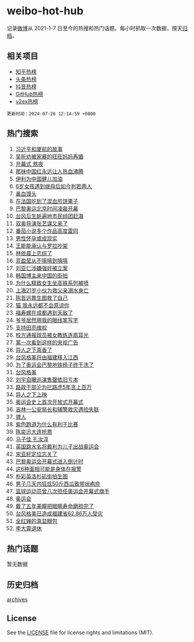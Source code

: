# weibo-hot-hub

记录[微博](https://www.weibo.com)从 2021-1-7 日至今的热搜和热门话题。每小时抓取一次数据，按天[归档](archives)。

## 相关项目

- [知乎热榜](https://github.com/lonnyzhang423/zhihu-hot-hub)
- [头条热榜](https://github.com/lonnyzhang423/toutiao-hot-hub)
- [抖音热榜](https://github.com/lonnyzhang423/douyin-hot-hub)
- [GitHub热榜](https://github.com/lonnyzhang423/github-hot-hub)
- [v2ex热榜](https://github.com/lonnyzhang423/v2ex-hot-hub)


`更新时间：2024-07-26 12:14:59 +0800`

## 热门搜索

1. [习近平和厦航的故事](https://m.weibo.cn/search?containerid=100103type%3D1%26t%3D10%26q%3D%23%E4%B9%A0%E8%BF%91%E5%B9%B3%E5%92%8C%E5%8E%A6%E8%88%AA%E7%9A%84%E6%95%85%E4%BA%8B%23&stream_entry_id=51&isnewpage=1&extparam=seat%3D1%26stream_entry_id%3D51%26c_type%3D51%26q%3D%2523%25E4%25B9%25A0%25E8%25BF%2591%25E5%25B9%25B3%25E5%2592%258C%25E5%258E%25A6%25E8%2588%25AA%25E7%259A%2584%25E6%2595%2585%25E4%25BA%258B%2523%26cate%3D10103%26dgr%3D0%26pos%3D0%26filter_type%3Drealtimehot%26display_time%3D1721967298%26pre_seqid%3D172196729843701449154)
1. [吴昕劝被家暴的旺旺妈妈再婚](https://m.weibo.cn/search?containerid=100103type%3D1%26t%3D10%26q%3D%23%E5%90%B4%E6%98%95%E5%8A%9D%E8%A2%AB%E5%AE%B6%E6%9A%B4%E7%9A%84%E6%97%BA%E6%97%BA%E5%A6%88%E5%A6%88%E5%86%8D%E5%A9%9A%23&stream_entry_id=31&isnewpage=1&extparam=seat%3D1%26stream_entry_id%3D31%26flag%3D1%26realpos%3D1%26pos%3D0%26lcate%3D5001%26c_type%3D31%26filter_type%3Drealtimehot%26cate%3D5001%26dgr%3D0%26q%3D%2523%25E5%2590%25B4%25E6%2598%2595%25E5%258A%259D%25E8%25A2%25AB%25E5%25AE%25B6%25E6%259A%25B4%25E7%259A%2584%25E6%2597%25BA%25E6%2597%25BA%25E5%25A6%2588%25E5%25A6%2588%25E5%2586%258D%25E5%25A9%259A%2523%26band_rank%3D1%26display_time%3D1721967298%26pre_seqid%3D172196729843701449154)
1. [开幕式 熬夜](https://m.weibo.cn/search?containerid=100103type%3D1%26t%3D10%26q%3D%E5%BC%80%E5%B9%95%E5%BC%8F+%E7%86%AC%E5%A4%9C&stream_entry_id=31&isnewpage=1&extparam=seat%3D1%26stream_entry_id%3D31%26flag%3D1%26realpos%3D2%26pos%3D1%26lcate%3D5001%26c_type%3D31%26filter_type%3Drealtimehot%26cate%3D5001%26dgr%3D0%26q%3D%25E5%25BC%2580%25E5%25B9%2595%25E5%25BC%258F%2520%25E7%2586%25AC%25E5%25A4%259C%26band_rank%3D2%26display_time%3D1721967298%26pre_seqid%3D172196729843701449154)
1. [那抹中国红永远让人热血沸腾](https://m.weibo.cn/search?containerid=100103type%3D1%26t%3D10%26q%3D%23%E9%82%A3%E6%8A%B9%E4%B8%AD%E5%9B%BD%E7%BA%A2%E6%B0%B8%E8%BF%9C%E8%AE%A9%E4%BA%BA%E7%83%AD%E8%A1%80%E6%B2%B8%E8%85%BE%23&stream_entry_id=31&isnewpage=1&extparam=seat%3D1%26stream_entry_id%3D31%26flag%3D0%26realpos%3D3%26pos%3D2%26lcate%3D5001%26c_type%3D31%26filter_type%3Drealtimehot%26cate%3D5001%26dgr%3D0%26q%3D%2523%25E9%2582%25A3%25E6%258A%25B9%25E4%25B8%25AD%25E5%259B%25BD%25E7%25BA%25A2%25E6%25B0%25B8%25E8%25BF%259C%25E8%25AE%25A9%25E4%25BA%25BA%25E7%2583%25AD%25E8%25A1%2580%25E6%25B2%25B8%25E8%2585%25BE%2523%26band_rank%3D3%26display_time%3D1721967298%26pre_seqid%3D172196729843701449154)
1. [伊利为中国健儿加油](https://m.weibo.cn/search?containerid=100103type%3D1%26t%3D10%26q%3D%23%E4%BC%8A%E5%88%A9%E4%B8%BA%E4%B8%AD%E5%9B%BD%E5%81%A5%E5%84%BF%E5%8A%A0%E6%B2%B9%23&stream_entry_id=31&isnewpage=1&extparam=seat%3D1%26adid%3D247980%26is_ad_pos%3D1%26pos%3D3%26lcate%3D5001%26stream_entry_id%3D31%26c_type%3D31%26q%3D%2523%25E4%25BC%258A%25E5%2588%25A9%25E4%25B8%25BA%25E4%25B8%25AD%25E5%259B%25BD%25E5%2581%25A5%25E5%2584%25BF%25E5%258A%25A0%25E6%25B2%25B9%2523%26topic_ad%3D1%26cate%3D5001%26dgr%3D0%26filter_type%3Drealtimehot%26band_rank%3D4%26display_time%3D1721967298%26pre_seqid%3D172196729843701449154)
1. [6岁女孩遇到继母后如今判若两人](https://m.weibo.cn/search?containerid=100103type%3D1%26t%3D10%26q%3D%236%E5%B2%81%E5%A5%B3%E5%AD%A9%E9%81%87%E5%88%B0%E7%BB%A7%E6%AF%8D%E5%90%8E%E5%A6%82%E4%BB%8A%E5%88%A4%E8%8B%A5%E4%B8%A4%E4%BA%BA%23&stream_entry_id=31&isnewpage=1&extparam=seat%3D1%26stream_entry_id%3D31%26flag%3D32768%26realpos%3D4%26pos%3D4%26lcate%3D5001%26c_type%3D31%26filter_type%3Drealtimehot%26cate%3D5001%26dgr%3D0%26q%3D%25236%25E5%25B2%2581%25E5%25A5%25B3%25E5%25AD%25A9%25E9%2581%2587%25E5%2588%25B0%25E7%25BB%25A7%25E6%25AF%258D%25E5%2590%258E%25E5%25A6%2582%25E4%25BB%258A%25E5%2588%25A4%25E8%258B%25A5%25E4%25B8%25A4%25E4%25BA%25BA%2523%26band_rank%3D4%26display_time%3D1721967298%26pre_seqid%3D172196729843701449154)
1. [鼻血馒头](https://m.weibo.cn/search?containerid=100103type%3D1%26t%3D10%26q%3D%E9%BC%BB%E8%A1%80%E9%A6%92%E5%A4%B4&stream_entry_id=31&isnewpage=1&extparam=seat%3D1%26stream_entry_id%3D31%26flag%3D2%26realpos%3D5%26pos%3D5%26lcate%3D5001%26c_type%3D31%26filter_type%3Drealtimehot%26cate%3D5001%26dgr%3D0%26q%3D%25E9%25BC%25BB%25E8%25A1%2580%25E9%25A6%2592%25E5%25A4%25B4%26band_rank%3D5%26display_time%3D1721967298%26pre_seqid%3D172196729843701449154)
1. [在法国吃到了混血煎饼果子](https://m.weibo.cn/search?containerid=100103type%3D1%26t%3D10%26q%3D%23%E5%9C%A8%E6%B3%95%E5%9B%BD%E5%90%83%E5%88%B0%E4%BA%86%E6%B7%B7%E8%A1%80%E7%85%8E%E9%A5%BC%E6%9E%9C%E5%AD%90%23&stream_entry_id=31&isnewpage=1&extparam=seat%3D1%26stream_entry_id%3D31%26flag%3D0%26realpos%3D6%26pos%3D6%26lcate%3D5001%26c_type%3D31%26filter_type%3Drealtimehot%26cate%3D5001%26dgr%3D0%26q%3D%2523%25E5%259C%25A8%25E6%25B3%2595%25E5%259B%25BD%25E5%2590%2583%25E5%2588%25B0%25E4%25BA%2586%25E6%25B7%25B7%25E8%25A1%2580%25E7%2585%258E%25E9%25A5%25BC%25E6%259E%259C%25E5%25AD%2590%2523%26band_rank%3D6%26display_time%3D1721967298%26pre_seqid%3D172196729843701449154)
1. [巴黎奥运北京时间凌晨开幕](https://m.weibo.cn/search?containerid=100103type%3D1%26t%3D10%26q%3D%23%E5%B7%B4%E9%BB%8E%E5%A5%A5%E8%BF%90%E5%8C%97%E4%BA%AC%E6%97%B6%E9%97%B4%E5%87%8C%E6%99%A8%E5%BC%80%E5%B9%95%23&stream_entry_id=31&isnewpage=1&extparam=seat%3D1%26stream_entry_id%3D31%26flag%3D0%26realpos%3D7%26pos%3D7%26lcate%3D5001%26c_type%3D31%26filter_type%3Drealtimehot%26cate%3D5001%26dgr%3D0%26q%3D%2523%25E5%25B7%25B4%25E9%25BB%258E%25E5%25A5%25A5%25E8%25BF%2590%25E5%258C%2597%25E4%25BA%25AC%25E6%2597%25B6%25E9%2597%25B4%25E5%2587%258C%25E6%2599%25A8%25E5%25BC%2580%25E5%25B9%2595%2523%26band_rank%3D7%26display_time%3D1721967298%26pre_seqid%3D172196729843701449154)
1. [台风后生蚝遍地市民组团赶海](https://m.weibo.cn/search?containerid=100103type%3D1%26t%3D10%26q%3D%23%E5%8F%B0%E9%A3%8E%E5%90%8E%E7%94%9F%E8%9A%9D%E9%81%8D%E5%9C%B0%E5%B8%82%E6%B0%91%E7%BB%84%E5%9B%A2%E8%B5%B6%E6%B5%B7%23&stream_entry_id=31&isnewpage=1&extparam=seat%3D1%26stream_entry_id%3D31%26flag%3D0%26realpos%3D8%26pos%3D8%26lcate%3D5001%26c_type%3D31%26filter_type%3Drealtimehot%26cate%3D5001%26dgr%3D0%26q%3D%2523%25E5%258F%25B0%25E9%25A3%258E%25E5%2590%258E%25E7%2594%259F%25E8%259A%259D%25E9%2581%258D%25E5%259C%25B0%25E5%25B8%2582%25E6%25B0%2591%25E7%25BB%2584%25E5%259B%25A2%25E8%25B5%25B6%25E6%25B5%25B7%2523%26band_rank%3D8%26display_time%3D1721967298%26pre_seqid%3D172196729843701449154)
1. [双奥导演张艺谋又来了](https://m.weibo.cn/search?containerid=100103type%3D1%26t%3D10%26q%3D%23%E5%8F%8C%E5%A5%A5%E5%AF%BC%E6%BC%94%E5%BC%A0%E8%89%BA%E8%B0%8B%E5%8F%88%E6%9D%A5%E4%BA%86%23&stream_entry_id=31&isnewpage=1&extparam=seat%3D1%26adid%3D247041%26flag%3D0%26realpos%3D9%26pos%3D9%26filter_type%3Drealtimehot%26c_type%3D31%26stream_entry_id%3D31%26lcate%3D5001%26cate%3D5001%26dgr%3D0%26q%3D%2523%25E5%258F%258C%25E5%25A5%25A5%25E5%25AF%25BC%25E6%25BC%2594%25E5%25BC%25A0%25E8%2589%25BA%25E8%25B0%258B%25E5%258F%2588%25E6%259D%25A5%25E4%25BA%2586%2523%26band_rank%3D9%26display_time%3D1721967298%26pre_seqid%3D172196729843701449154)
1. [番茄小说多个作品高度雷同](https://m.weibo.cn/search?containerid=100103type%3D1%26t%3D10%26q%3D%23%E7%95%AA%E8%8C%84%E5%B0%8F%E8%AF%B4%E5%A4%9A%E4%B8%AA%E4%BD%9C%E5%93%81%E9%AB%98%E5%BA%A6%E9%9B%B7%E5%90%8C%23&stream_entry_id=31&isnewpage=1&extparam=seat%3D1%26stream_entry_id%3D31%26flag%3D1%26realpos%3D10%26pos%3D10%26lcate%3D5001%26c_type%3D31%26filter_type%3Drealtimehot%26cate%3D5001%26dgr%3D0%26q%3D%2523%25E7%2595%25AA%25E8%258C%2584%25E5%25B0%258F%25E8%25AF%25B4%25E5%25A4%259A%25E4%25B8%25AA%25E4%25BD%259C%25E5%2593%2581%25E9%25AB%2598%25E5%25BA%25A6%25E9%259B%25B7%25E5%2590%258C%2523%26band_rank%3D10%26display_time%3D1721967298%26pre_seqid%3D172196729843701449154)
1. [男性怀孕或成现实](https://m.weibo.cn/search?containerid=100103type%3D1%26t%3D10%26q%3D%23%E7%94%B7%E6%80%A7%E6%80%80%E5%AD%95%E6%88%96%E6%88%90%E7%8E%B0%E5%AE%9E%23&stream_entry_id=31&isnewpage=1&extparam=seat%3D1%26stream_entry_id%3D31%26flag%3D1%26realpos%3D11%26pos%3D11%26lcate%3D5001%26c_type%3D31%26filter_type%3Drealtimehot%26cate%3D5001%26dgr%3D0%26q%3D%2523%25E7%2594%25B7%25E6%2580%25A7%25E6%2580%2580%25E5%25AD%2595%25E6%2588%2596%25E6%2588%2590%25E7%258E%25B0%25E5%25AE%259E%2523%26band_rank%3D11%26display_time%3D1721967298%26pre_seqid%3D172196729843701449154)
1. [王能能承认与罗拉吵架](https://m.weibo.cn/search?containerid=100103type%3D1%26t%3D10%26q%3D%23%E7%8E%8B%E8%83%BD%E8%83%BD%E6%89%BF%E8%AE%A4%E4%B8%8E%E7%BD%97%E6%8B%89%E5%90%B5%E6%9E%B6%23&stream_entry_id=31&isnewpage=1&extparam=seat%3D1%26stream_entry_id%3D31%26flag%3D2%26realpos%3D12%26pos%3D12%26lcate%3D5001%26c_type%3D31%26filter_type%3Drealtimehot%26cate%3D5001%26dgr%3D0%26q%3D%2523%25E7%258E%258B%25E8%2583%25BD%25E8%2583%25BD%25E6%2589%25BF%25E8%25AE%25A4%25E4%25B8%258E%25E7%25BD%2597%25E6%258B%2589%25E5%2590%25B5%25E6%259E%25B6%2523%26band_rank%3D12%26display_time%3D1721967298%26pre_seqid%3D172196729843701449154)
1. [林依晨上恋综了](https://m.weibo.cn/search?containerid=100103type%3D1%26t%3D10%26q%3D%23%E6%9E%97%E4%BE%9D%E6%99%A8%E4%B8%8A%E6%81%8B%E7%BB%BC%E4%BA%86%23&stream_entry_id=31&isnewpage=1&extparam=seat%3D1%26stream_entry_id%3D31%26flag%3D1%26realpos%3D13%26pos%3D13%26lcate%3D5001%26c_type%3D31%26filter_type%3Drealtimehot%26cate%3D5001%26dgr%3D0%26q%3D%2523%25E6%259E%2597%25E4%25BE%259D%25E6%2599%25A8%25E4%25B8%258A%25E6%2581%258B%25E7%25BB%25BC%25E4%25BA%2586%2523%26band_rank%3D13%26display_time%3D1721967298%26pre_seqid%3D172196729843701449154)
1. [蓝盈莹从不嘻嘻到嘻嘻](https://m.weibo.cn/search?containerid=100103type%3D1%26t%3D10%26q%3D%23%E8%93%9D%E7%9B%88%E8%8E%B9%E4%BB%8E%E4%B8%8D%E5%98%BB%E5%98%BB%E5%88%B0%E5%98%BB%E5%98%BB%23&stream_entry_id=31&isnewpage=1&extparam=seat%3D1%26stream_entry_id%3D31%26flag%3D1%26realpos%3D14%26pos%3D14%26lcate%3D5001%26c_type%3D31%26filter_type%3Drealtimehot%26cate%3D5001%26dgr%3D0%26q%3D%2523%25E8%2593%259D%25E7%259B%2588%25E8%258E%25B9%25E4%25BB%258E%25E4%25B8%258D%25E5%2598%25BB%25E5%2598%25BB%25E5%2588%25B0%25E5%2598%25BB%25E5%2598%25BB%2523%26band_rank%3D14%26display_time%3D1721967298%26pre_seqid%3D172196729843701449154)
1. [刘亚仁涉嫌强奸被立案](https://m.weibo.cn/search?containerid=100103type%3D1%26t%3D10%26q%3D%23%E5%88%98%E4%BA%9A%E4%BB%81%E6%B6%89%E5%AB%8C%E5%BC%BA%E5%A5%B8%E8%A2%AB%E7%AB%8B%E6%A1%88%23&stream_entry_id=31&isnewpage=1&extparam=seat%3D1%26stream_entry_id%3D31%26flag%3D2%26realpos%3D15%26pos%3D15%26lcate%3D5001%26c_type%3D31%26filter_type%3Drealtimehot%26cate%3D5001%26dgr%3D0%26q%3D%2523%25E5%2588%2598%25E4%25BA%259A%25E4%25BB%2581%25E6%25B6%2589%25E5%25AB%258C%25E5%25BC%25BA%25E5%25A5%25B8%25E8%25A2%25AB%25E7%25AB%258B%25E6%25A1%2588%2523%26band_rank%3D15%26display_time%3D1721967298%26pre_seqid%3D172196729843701449154)
1. [韩国博主来中国的街拍](https://m.weibo.cn/search?containerid=100103type%3D1%26t%3D10%26q%3D%E9%9F%A9%E5%9B%BD%E5%8D%9A%E4%B8%BB%E6%9D%A5%E4%B8%AD%E5%9B%BD%E7%9A%84%E8%A1%97%E6%8B%8D&stream_entry_id=31&isnewpage=1&extparam=seat%3D1%26stream_entry_id%3D31%26flag%3D1%26realpos%3D16%26pos%3D16%26lcate%3D5001%26c_type%3D31%26filter_type%3Drealtimehot%26cate%3D5001%26dgr%3D0%26q%3D%25E9%259F%25A9%25E5%259B%25BD%25E5%258D%259A%25E4%25B8%25BB%25E6%259D%25A5%25E4%25B8%25AD%25E5%259B%25BD%25E7%259A%2584%25E8%25A1%2597%25E6%258B%258D%26band_rank%3D16%26display_time%3D1721967298%26pre_seqid%3D172196729843701449154)
1. [为什么精致女生坐高铁系列被喷](https://m.weibo.cn/search?containerid=100103type%3D1%26t%3D10%26q%3D%23%E4%B8%BA%E4%BB%80%E4%B9%88%E7%B2%BE%E8%87%B4%E5%A5%B3%E7%94%9F%E5%9D%90%E9%AB%98%E9%93%81%E7%B3%BB%E5%88%97%E8%A2%AB%E5%96%B7%23&stream_entry_id=31&isnewpage=1&extparam=seat%3D1%26stream_entry_id%3D31%26flag%3D2%26realpos%3D17%26pos%3D17%26lcate%3D5001%26c_type%3D31%26filter_type%3Drealtimehot%26cate%3D5001%26dgr%3D0%26q%3D%2523%25E4%25B8%25BA%25E4%25BB%2580%25E4%25B9%2588%25E7%25B2%25BE%25E8%2587%25B4%25E5%25A5%25B3%25E7%2594%259F%25E5%259D%2590%25E9%25AB%2598%25E9%2593%2581%25E7%25B3%25BB%25E5%2588%2597%25E8%25A2%25AB%25E5%2596%25B7%2523%26band_rank%3D17%26display_time%3D1721967298%26pre_seqid%3D172196729843701449154)
1. [上海21岁小伙为救父亲溺水身亡](https://m.weibo.cn/search?containerid=100103type%3D1%26t%3D10%26q%3D%23%E4%B8%8A%E6%B5%B721%E5%B2%81%E5%B0%8F%E4%BC%99%E4%B8%BA%E6%95%91%E7%88%B6%E4%BA%B2%E6%BA%BA%E6%B0%B4%E8%BA%AB%E4%BA%A1%23&stream_entry_id=31&isnewpage=1&extparam=seat%3D1%26stream_entry_id%3D31%26flag%3D0%26realpos%3D18%26pos%3D18%26lcate%3D5001%26c_type%3D31%26filter_type%3Drealtimehot%26cate%3D5001%26dgr%3D0%26q%3D%2523%25E4%25B8%258A%25E6%25B5%25B721%25E5%25B2%2581%25E5%25B0%258F%25E4%25BC%2599%25E4%25B8%25BA%25E6%2595%2591%25E7%2588%25B6%25E4%25BA%25B2%25E6%25BA%25BA%25E6%25B0%25B4%25E8%25BA%25AB%25E4%25BA%25A1%2523%26band_rank%3D18%26display_time%3D1721967298%26pre_seqid%3D172196729843701449154)
1. [陈哲远靠生图救了自己](https://m.weibo.cn/search?containerid=100103type%3D1%26t%3D10%26q%3D%23%E9%99%88%E5%93%B2%E8%BF%9C%E9%9D%A0%E7%94%9F%E5%9B%BE%E6%95%91%E4%BA%86%E8%87%AA%E5%B7%B1%23&stream_entry_id=31&isnewpage=1&extparam=seat%3D1%26stream_entry_id%3D31%26flag%3D1%26realpos%3D19%26pos%3D19%26lcate%3D5001%26c_type%3D31%26filter_type%3Drealtimehot%26cate%3D5001%26dgr%3D0%26q%3D%2523%25E9%2599%2588%25E5%2593%25B2%25E8%25BF%259C%25E9%259D%25A0%25E7%2594%259F%25E5%259B%25BE%25E6%2595%2591%25E4%25BA%2586%25E8%2587%25AA%25E5%25B7%25B1%2523%26band_rank%3D19%26display_time%3D1721967298%26pre_seqid%3D172196729843701449154)
1. [猫 我永远都不会原谅你](https://m.weibo.cn/search?containerid=100103type%3D1%26t%3D10%26q%3D%E7%8C%AB+%E6%88%91%E6%B0%B8%E8%BF%9C%E9%83%BD%E4%B8%8D%E4%BC%9A%E5%8E%9F%E8%B0%85%E4%BD%A0&stream_entry_id=31&isnewpage=1&extparam=seat%3D1%26stream_entry_id%3D31%26flag%3D0%26realpos%3D20%26pos%3D20%26lcate%3D5001%26c_type%3D31%26filter_type%3Drealtimehot%26cate%3D5001%26dgr%3D0%26q%3D%25E7%258C%25AB%2520%25E6%2588%2591%25E6%25B0%25B8%25E8%25BF%259C%25E9%2583%25BD%25E4%25B8%258D%25E4%25BC%259A%25E5%258E%259F%25E8%25B0%2585%25E4%25BD%25A0%26band_rank%3D20%26display_time%3D1721967298%26pre_seqid%3D172196729843701449154)
1. [福寿螺在成都遇到天敌了](https://m.weibo.cn/search?containerid=100103type%3D1%26t%3D10%26q%3D%23%E7%A6%8F%E5%AF%BF%E8%9E%BA%E5%9C%A8%E6%88%90%E9%83%BD%E9%81%87%E5%88%B0%E5%A4%A9%E6%95%8C%E4%BA%86%23&stream_entry_id=31&isnewpage=1&extparam=seat%3D1%26stream_entry_id%3D31%26flag%3D0%26realpos%3D21%26pos%3D21%26lcate%3D5001%26c_type%3D31%26filter_type%3Drealtimehot%26cate%3D5001%26dgr%3D0%26q%3D%2523%25E7%25A6%258F%25E5%25AF%25BF%25E8%259E%25BA%25E5%259C%25A8%25E6%2588%2590%25E9%2583%25BD%25E9%2581%2587%25E5%2588%25B0%25E5%25A4%25A9%25E6%2595%258C%25E4%25BA%2586%2523%26band_rank%3D21%26display_time%3D1721967298%26pre_seqid%3D172196729843701449154)
1. [爷爷居然用我的眼线笔写字](https://m.weibo.cn/search?containerid=100103type%3D1%26t%3D10%26q%3D%23%E7%88%B7%E7%88%B7%E5%B1%85%E7%84%B6%E7%94%A8%E6%88%91%E7%9A%84%E7%9C%BC%E7%BA%BF%E7%AC%94%E5%86%99%E5%AD%97%23&stream_entry_id=31&isnewpage=1&extparam=seat%3D1%26stream_entry_id%3D31%26flag%3D0%26realpos%3D22%26pos%3D22%26lcate%3D5001%26c_type%3D31%26filter_type%3Drealtimehot%26cate%3D5001%26dgr%3D0%26q%3D%2523%25E7%2588%25B7%25E7%2588%25B7%25E5%25B1%2585%25E7%2584%25B6%25E7%2594%25A8%25E6%2588%2591%25E7%259A%2584%25E7%259C%25BC%25E7%25BA%25BF%25E7%25AC%2594%25E5%2586%2599%25E5%25AD%2597%2523%26band_rank%3D22%26display_time%3D1721967298%26pre_seqid%3D172196729843701449154)
1. [支持田亮维权](https://m.weibo.cn/search?containerid=100103type%3D1%26t%3D10%26q%3D%23%E6%94%AF%E6%8C%81%E7%94%B0%E4%BA%AE%E7%BB%B4%E6%9D%83%23&stream_entry_id=31&isnewpage=1&extparam=seat%3D1%26stream_entry_id%3D31%26flag%3D0%26realpos%3D23%26pos%3D23%26lcate%3D5001%26c_type%3D31%26filter_type%3Drealtimehot%26cate%3D5001%26dgr%3D0%26q%3D%2523%25E6%2594%25AF%25E6%258C%2581%25E7%2594%25B0%25E4%25BA%25AE%25E7%25BB%25B4%25E6%259D%2583%2523%26band_rank%3D23%26display_time%3D1721967298%26pre_seqid%3D172196729843701449154)
1. [校方通报球员被女教练连扇耳光](https://m.weibo.cn/search?containerid=100103type%3D1%26t%3D10%26q%3D%23%E6%A0%A1%E6%96%B9%E9%80%9A%E6%8A%A5%E7%90%83%E5%91%98%E8%A2%AB%E5%A5%B3%E6%95%99%E7%BB%83%E8%BF%9E%E6%89%87%E8%80%B3%E5%85%89%23&stream_entry_id=31&isnewpage=1&extparam=seat%3D1%26stream_entry_id%3D31%26flag%3D1%26realpos%3D24%26pos%3D24%26lcate%3D5001%26c_type%3D31%26filter_type%3Drealtimehot%26cate%3D5001%26dgr%3D0%26q%3D%2523%25E6%25A0%25A1%25E6%2596%25B9%25E9%2580%259A%25E6%258A%25A5%25E7%2590%2583%25E5%2591%2598%25E8%25A2%25AB%25E5%25A5%25B3%25E6%2595%2599%25E7%25BB%2583%25E8%25BF%259E%25E6%2589%2587%25E8%2580%25B3%25E5%2585%2589%2523%26band_rank%3D24%26display_time%3D1721967298%26pre_seqid%3D172196729843701449154)
1. [第一次看到这样的央视广告](https://m.weibo.cn/search?containerid=100103type%3D1%26t%3D10%26q%3D%23%E7%AC%AC%E4%B8%80%E6%AC%A1%E7%9C%8B%E5%88%B0%E8%BF%99%E6%A0%B7%E7%9A%84%E5%A4%AE%E8%A7%86%E5%B9%BF%E5%91%8A%23&stream_entry_id=31&isnewpage=1&extparam=seat%3D1%26adid%3D247988%26flag%3D0%26realpos%3D25%26pos%3D25%26filter_type%3Drealtimehot%26c_type%3D31%26stream_entry_id%3D31%26lcate%3D5001%26cate%3D5001%26dgr%3D0%26q%3D%2523%25E7%25AC%25AC%25E4%25B8%2580%25E6%25AC%25A1%25E7%259C%258B%25E5%2588%25B0%25E8%25BF%2599%25E6%25A0%25B7%25E7%259A%2584%25E5%25A4%25AE%25E8%25A7%2586%25E5%25B9%25BF%25E5%2591%258A%2523%26band_rank%3D25%26display_time%3D1721967298%26pre_seqid%3D172196729843701449154)
1. [异人之下真香了](https://m.weibo.cn/search?containerid=100103type%3D1%26t%3D10%26q%3D%23%E5%BC%82%E4%BA%BA%E4%B9%8B%E4%B8%8B%E7%9C%9F%E9%A6%99%E4%BA%86%23&stream_entry_id=31&isnewpage=1&extparam=seat%3D1%26stream_entry_id%3D31%26flag%3D1%26realpos%3D26%26pos%3D26%26lcate%3D5001%26c_type%3D31%26filter_type%3Drealtimehot%26cate%3D5001%26dgr%3D0%26q%3D%2523%25E5%25BC%2582%25E4%25BA%25BA%25E4%25B9%258B%25E4%25B8%258B%25E7%259C%259F%25E9%25A6%2599%25E4%25BA%2586%2523%26band_rank%3D26%26display_time%3D1721967298%26pre_seqid%3D172196729843701449154)
1. [台风格美将由福建移入江西](https://m.weibo.cn/search?containerid=100103type%3D1%26t%3D10%26q%3D%23%E5%8F%B0%E9%A3%8E%E6%A0%BC%E7%BE%8E%E5%B0%86%E7%94%B1%E7%A6%8F%E5%BB%BA%E7%A7%BB%E5%85%A5%E6%B1%9F%E8%A5%BF%23&stream_entry_id=31&isnewpage=1&extparam=seat%3D1%26stream_entry_id%3D31%26flag%3D0%26realpos%3D27%26pos%3D27%26lcate%3D5001%26c_type%3D31%26filter_type%3Drealtimehot%26cate%3D5001%26dgr%3D0%26q%3D%2523%25E5%258F%25B0%25E9%25A3%258E%25E6%25A0%25BC%25E7%25BE%258E%25E5%25B0%2586%25E7%2594%25B1%25E7%25A6%258F%25E5%25BB%25BA%25E7%25A7%25BB%25E5%2585%25A5%25E6%25B1%259F%25E8%25A5%25BF%2523%26band_rank%3D27%26display_time%3D1721967298%26pre_seqid%3D172196729843701449154)
1. [为了奥运会巴黎地铁椅子终于洗了](https://m.weibo.cn/search?containerid=100103type%3D1%26t%3D10%26q%3D%23%E4%B8%BA%E4%BA%86%E5%A5%A5%E8%BF%90%E4%BC%9A%E5%B7%B4%E9%BB%8E%E5%9C%B0%E9%93%81%E6%A4%85%E5%AD%90%E7%BB%88%E4%BA%8E%E6%B4%97%E4%BA%86%23&stream_entry_id=31&isnewpage=1&extparam=seat%3D1%26stream_entry_id%3D31%26flag%3D0%26realpos%3D28%26pos%3D28%26lcate%3D5001%26c_type%3D31%26filter_type%3Drealtimehot%26cate%3D5001%26dgr%3D0%26q%3D%2523%25E4%25B8%25BA%25E4%25BA%2586%25E5%25A5%25A5%25E8%25BF%2590%25E4%25BC%259A%25E5%25B7%25B4%25E9%25BB%258E%25E5%259C%25B0%25E9%2593%2581%25E6%25A4%2585%25E5%25AD%2590%25E7%25BB%2588%25E4%25BA%258E%25E6%25B4%2597%25E4%25BA%2586%2523%26band_rank%3D28%26display_time%3D1721967298%26pre_seqid%3D172196729843701449154)
1. [台风格美](https://m.weibo.cn/search?containerid=100103type%3D1%26t%3D10%26q%3D%E5%8F%B0%E9%A3%8E%E6%A0%BC%E7%BE%8E&stream_entry_id=31&isnewpage=1&extparam=seat%3D1%26stream_entry_id%3D31%26flag%3D0%26realpos%3D29%26pos%3D29%26lcate%3D5001%26c_type%3D31%26filter_type%3Drealtimehot%26cate%3D5001%26dgr%3D0%26q%3D%25E5%258F%25B0%25E9%25A3%258E%25E6%25A0%25BC%25E7%25BE%258E%26band_rank%3D29%26display_time%3D1721967298%26pre_seqid%3D172196729843701449154)
1. [刘宇自曝巡演售罄依旧亏本](https://m.weibo.cn/search?containerid=100103type%3D1%26t%3D10%26q%3D%23%E5%88%98%E5%AE%87%E8%87%AA%E6%9B%9D%E5%B7%A1%E6%BC%94%E5%94%AE%E7%BD%84%E4%BE%9D%E6%97%A7%E4%BA%8F%E6%9C%AC%23&stream_entry_id=31&isnewpage=1&extparam=seat%3D1%26stream_entry_id%3D31%26flag%3D1%26realpos%3D30%26pos%3D30%26lcate%3D5001%26c_type%3D31%26filter_type%3Drealtimehot%26cate%3D5001%26dgr%3D0%26q%3D%2523%25E5%2588%2598%25E5%25AE%2587%25E8%2587%25AA%25E6%259B%259D%25E5%25B7%25A1%25E6%25BC%2594%25E5%2594%25AE%25E7%25BD%2584%25E4%25BE%259D%25E6%2597%25A7%25E4%25BA%258F%25E6%259C%25AC%2523%26band_rank%3D30%26display_time%3D1721967298%26pre_seqid%3D172196729843701449154)
1. [路政干部沦为拦路虎5年贪上百万](https://m.weibo.cn/search?containerid=100103type%3D1%26t%3D10%26q%3D%23%E8%B7%AF%E6%94%BF%E5%B9%B2%E9%83%A8%E6%B2%A6%E4%B8%BA%E6%8B%A6%E8%B7%AF%E8%99%8E5%E5%B9%B4%E8%B4%AA%E4%B8%8A%E7%99%BE%E4%B8%87%23&stream_entry_id=31&isnewpage=1&extparam=seat%3D1%26stream_entry_id%3D31%26flag%3D1%26realpos%3D31%26pos%3D31%26lcate%3D5001%26c_type%3D31%26filter_type%3Drealtimehot%26cate%3D5001%26dgr%3D0%26q%3D%2523%25E8%25B7%25AF%25E6%2594%25BF%25E5%25B9%25B2%25E9%2583%25A8%25E6%25B2%25A6%25E4%25B8%25BA%25E6%258B%25A6%25E8%25B7%25AF%25E8%2599%258E5%25E5%25B9%25B4%25E8%25B4%25AA%25E4%25B8%258A%25E7%2599%25BE%25E4%25B8%2587%2523%26band_rank%3D31%26display_time%3D1721967298%26pre_seqid%3D172196729843701449154)
1. [异人之下上映](https://m.weibo.cn/search?containerid=100103type%3D1%26t%3D10%26q%3D%E5%BC%82%E4%BA%BA%E4%B9%8B%E4%B8%8B%E4%B8%8A%E6%98%A0&stream_entry_id=31&isnewpage=1&extparam=seat%3D1%26stream_entry_id%3D31%26flag%3D0%26realpos%3D32%26pos%3D32%26lcate%3D5001%26c_type%3D31%26filter_type%3Drealtimehot%26cate%3D5001%26dgr%3D0%26q%3D%25E5%25BC%2582%25E4%25BA%25BA%25E4%25B9%258B%25E4%25B8%258B%25E4%25B8%258A%25E6%2598%25A0%26band_rank%3D32%26display_time%3D1721967298%26pre_seqid%3D172196729843701449154)
1. [奥运会史上首次开放式开幕式](https://m.weibo.cn/search?containerid=100103type%3D1%26t%3D10%26q%3D%23%E5%A5%A5%E8%BF%90%E4%BC%9A%E5%8F%B2%E4%B8%8A%E9%A6%96%E6%AC%A1%E5%BC%80%E6%94%BE%E5%BC%8F%E5%BC%80%E5%B9%95%E5%BC%8F%23&stream_entry_id=31&isnewpage=1&extparam=seat%3D1%26stream_entry_id%3D31%26flag%3D0%26realpos%3D33%26pos%3D33%26lcate%3D5001%26c_type%3D31%26filter_type%3Drealtimehot%26cate%3D5001%26dgr%3D0%26q%3D%2523%25E5%25A5%25A5%25E8%25BF%2590%25E4%25BC%259A%25E5%258F%25B2%25E4%25B8%258A%25E9%25A6%2596%25E6%25AC%25A1%25E5%25BC%2580%25E6%2594%25BE%25E5%25BC%258F%25E5%25BC%2580%25E5%25B9%2595%25E5%25BC%258F%2523%26band_rank%3D33%26display_time%3D1721967298%26pre_seqid%3D172196729843701449154)
1. [吉林一公安局长和辅警救灾遇险失联](https://m.weibo.cn/search?containerid=100103type%3D1%26t%3D10%26q%3D%23%E5%90%89%E6%9E%97%E4%B8%80%E5%85%AC%E5%AE%89%E5%B1%80%E9%95%BF%E5%92%8C%E8%BE%85%E8%AD%A6%E6%95%91%E7%81%BE%E9%81%87%E9%99%A9%E5%A4%B1%E8%81%94%23&stream_entry_id=31&isnewpage=1&extparam=seat%3D1%26stream_entry_id%3D31%26flag%3D1%26realpos%3D34%26pos%3D34%26lcate%3D5001%26c_type%3D31%26filter_type%3Drealtimehot%26cate%3D5001%26dgr%3D0%26q%3D%2523%25E5%2590%2589%25E6%259E%2597%25E4%25B8%2580%25E5%2585%25AC%25E5%25AE%2589%25E5%25B1%2580%25E9%2595%25BF%25E5%2592%258C%25E8%25BE%2585%25E8%25AD%25A6%25E6%2595%2591%25E7%2581%25BE%25E9%2581%2587%25E9%2599%25A9%25E5%25A4%25B1%25E8%2581%2594%2523%26band_rank%3D34%26display_time%3D1721967298%26pre_seqid%3D172196729843701449154)
1. [镖人](https://m.weibo.cn/search?containerid=100103type%3D1%26t%3D10%26q%3D%E9%95%96%E4%BA%BA&stream_entry_id=31&isnewpage=1&extparam=seat%3D1%26stream_entry_id%3D31%26flag%3D1%26realpos%3D35%26pos%3D35%26lcate%3D5001%26c_type%3D31%26filter_type%3Drealtimehot%26cate%3D5001%26dgr%3D0%26q%3D%25E9%2595%2596%25E4%25BA%25BA%26band_rank%3D35%26display_time%3D1721967298%26pre_seqid%3D172196729843701449154)
1. [紫色跑道为什么有利于比赛](https://m.weibo.cn/search?containerid=100103type%3D1%26t%3D10%26q%3D%23%E7%B4%AB%E8%89%B2%E8%B7%91%E9%81%93%E4%B8%BA%E4%BB%80%E4%B9%88%E6%9C%89%E5%88%A9%E4%BA%8E%E6%AF%94%E8%B5%9B%23&stream_entry_id=31&isnewpage=1&extparam=seat%3D1%26stream_entry_id%3D31%26flag%3D1%26realpos%3D36%26pos%3D36%26lcate%3D5001%26c_type%3D31%26filter_type%3Drealtimehot%26cate%3D5001%26dgr%3D0%26q%3D%2523%25E7%25B4%25AB%25E8%2589%25B2%25E8%25B7%2591%25E9%2581%2593%25E4%25B8%25BA%25E4%25BB%2580%25E4%25B9%2588%25E6%259C%2589%25E5%2588%25A9%25E4%25BA%258E%25E6%25AF%2594%25E8%25B5%259B%2523%26band_rank%3D36%26display_time%3D1721967298%26pre_seqid%3D172196729843701449154)
1. [陈奕迅大连抢票](https://m.weibo.cn/search?containerid=100103type%3D1%26t%3D10%26q%3D%E9%99%88%E5%A5%95%E8%BF%85%E5%A4%A7%E8%BF%9E%E6%8A%A2%E7%A5%A8&stream_entry_id=31&isnewpage=1&extparam=seat%3D1%26stream_entry_id%3D31%26flag%3D1%26realpos%3D37%26pos%3D37%26lcate%3D5001%26c_type%3D31%26filter_type%3Drealtimehot%26cate%3D5001%26dgr%3D0%26q%3D%25E9%2599%2588%25E5%25A5%2595%25E8%25BF%2585%25E5%25A4%25A7%25E8%25BF%259E%25E6%258A%25A2%25E7%25A5%25A8%26band_rank%3D37%26display_time%3D1721967298%26pre_seqid%3D172196729843701449154)
1. [马子佳 孔汝淳](https://m.weibo.cn/search?containerid=100103type%3D1%26t%3D10%26q%3D%E9%A9%AC%E5%AD%90%E4%BD%B3+%E5%AD%94%E6%B1%9D%E6%B7%B3&stream_entry_id=31&isnewpage=1&extparam=seat%3D1%26stream_entry_id%3D31%26flag%3D0%26realpos%3D38%26pos%3D38%26lcate%3D5001%26c_type%3D31%26filter_type%3Drealtimehot%26cate%3D5001%26dgr%3D0%26q%3D%25E9%25A9%25AC%25E5%25AD%2590%25E4%25BD%25B3%2520%25E5%25AD%2594%25E6%25B1%259D%25E6%25B7%25B3%26band_rank%3D38%26display_time%3D1721967298%26pre_seqid%3D172196729843701449154)
1. [英国跳水名将戴利为儿子出战奥运会](https://m.weibo.cn/search?containerid=100103type%3D1%26t%3D10%26q%3D%23%E8%8B%B1%E5%9B%BD%E8%B7%B3%E6%B0%B4%E5%90%8D%E5%B0%86%E6%88%B4%E5%88%A9%E4%B8%BA%E5%84%BF%E5%AD%90%E5%87%BA%E6%88%98%E5%A5%A5%E8%BF%90%E4%BC%9A%23&stream_entry_id=31&isnewpage=1&extparam=seat%3D1%26stream_entry_id%3D31%26flag%3D0%26realpos%3D39%26pos%3D39%26lcate%3D5001%26c_type%3D31%26filter_type%3Drealtimehot%26cate%3D5001%26dgr%3D0%26q%3D%2523%25E8%258B%25B1%25E5%259B%25BD%25E8%25B7%25B3%25E6%25B0%25B4%25E5%2590%258D%25E5%25B0%2586%25E6%2588%25B4%25E5%2588%25A9%25E4%25B8%25BA%25E5%2584%25BF%25E5%25AD%2590%25E5%2587%25BA%25E6%2588%2598%25E5%25A5%25A5%25E8%25BF%2590%25E4%25BC%259A%2523%26band_rank%3D39%26display_time%3D1721967298%26pre_seqid%3D172196729843701449154)
1. [宋亚轩定位忘关了](https://m.weibo.cn/search?containerid=100103type%3D1%26t%3D10%26q%3D%23%E5%AE%8B%E4%BA%9A%E8%BD%A9%E5%AE%9A%E4%BD%8D%E5%BF%98%E5%85%B3%E4%BA%86%23&stream_entry_id=31&isnewpage=1&extparam=seat%3D1%26stream_entry_id%3D31%26flag%3D0%26realpos%3D40%26pos%3D40%26lcate%3D5001%26c_type%3D31%26filter_type%3Drealtimehot%26cate%3D5001%26dgr%3D0%26q%3D%2523%25E5%25AE%258B%25E4%25BA%259A%25E8%25BD%25A9%25E5%25AE%259A%25E4%25BD%258D%25E5%25BF%2598%25E5%2585%25B3%25E4%25BA%2586%2523%26band_rank%3D40%26display_time%3D1721967298%26pre_seqid%3D172196729843701449154)
1. [巴黎奥运会开幕式进入倒计时](https://m.weibo.cn/search?containerid=100103type%3D1%26t%3D10%26q%3D%23%E5%B7%B4%E9%BB%8E%E5%A5%A5%E8%BF%90%E4%BC%9A%E5%BC%80%E5%B9%95%E5%BC%8F%E8%BF%9B%E5%85%A5%E5%80%92%E8%AE%A1%E6%97%B6%23&stream_entry_id=31&isnewpage=1&extparam=seat%3D1%26stream_entry_id%3D31%26flag%3D1%26realpos%3D41%26pos%3D41%26lcate%3D5001%26c_type%3D31%26filter_type%3Drealtimehot%26cate%3D5001%26dgr%3D0%26q%3D%2523%25E5%25B7%25B4%25E9%25BB%258E%25E5%25A5%25A5%25E8%25BF%2590%25E4%25BC%259A%25E5%25BC%2580%25E5%25B9%2595%25E5%25BC%258F%25E8%25BF%259B%25E5%2585%25A5%25E5%2580%2592%25E8%25AE%25A1%25E6%2597%25B6%2523%26band_rank%3D41%26display_time%3D1721967298%26pre_seqid%3D172196729843701449154)
1. [这6种面相可能是身体在报警](https://m.weibo.cn/search?containerid=100103type%3D1%26t%3D10%26q%3D%23%E8%BF%996%E7%A7%8D%E9%9D%A2%E7%9B%B8%E5%8F%AF%E8%83%BD%E6%98%AF%E8%BA%AB%E4%BD%93%E5%9C%A8%E6%8A%A5%E8%AD%A6%23&stream_entry_id=31&isnewpage=1&extparam=seat%3D1%26stream_entry_id%3D31%26flag%3D0%26realpos%3D42%26pos%3D42%26lcate%3D5001%26c_type%3D31%26filter_type%3Drealtimehot%26cate%3D5001%26dgr%3D0%26q%3D%2523%25E8%25BF%25996%25E7%25A7%258D%25E9%259D%25A2%25E7%259B%25B8%25E5%258F%25AF%25E8%2583%25BD%25E6%2598%25AF%25E8%25BA%25AB%25E4%25BD%2593%25E5%259C%25A8%25E6%258A%25A5%25E8%25AD%25A6%2523%26band_rank%3D42%26display_time%3D1721967298%26pre_seqid%3D172196729843701449154)
1. [朴彩英洛杉矶街拍生图](https://m.weibo.cn/search?containerid=100103type%3D1%26t%3D10%26q%3D%23%E6%9C%B4%E5%BD%A9%E8%8B%B1%E6%B4%9B%E6%9D%89%E7%9F%B6%E8%A1%97%E6%8B%8D%E7%94%9F%E5%9B%BE%23&stream_entry_id=31&isnewpage=1&extparam=seat%3D1%26stream_entry_id%3D31%26flag%3D0%26realpos%3D43%26pos%3D43%26lcate%3D5001%26c_type%3D31%26filter_type%3Drealtimehot%26cate%3D5001%26dgr%3D0%26q%3D%2523%25E6%259C%25B4%25E5%25BD%25A9%25E8%258B%25B1%25E6%25B4%259B%25E6%259D%2589%25E7%259F%25B6%25E8%25A1%2597%25E6%258B%258D%25E7%2594%259F%25E5%259B%25BE%2523%26band_rank%3D43%26display_time%3D1721967298%26pre_seqid%3D172196729843701449154)
1. [男子几天内狂炫50斤西瓜致带状疱疹](https://m.weibo.cn/search?containerid=100103type%3D1%26t%3D10%26q%3D%23%E7%94%B7%E5%AD%90%E5%87%A0%E5%A4%A9%E5%86%85%E7%8B%82%E7%82%AB50%E6%96%A4%E8%A5%BF%E7%93%9C%E8%87%B4%E5%B8%A6%E7%8A%B6%E7%96%B1%E7%96%B9%23&stream_entry_id=31&isnewpage=1&extparam=seat%3D1%26stream_entry_id%3D31%26flag%3D0%26realpos%3D44%26pos%3D44%26lcate%3D5001%26c_type%3D31%26filter_type%3Drealtimehot%26cate%3D5001%26dgr%3D0%26q%3D%2523%25E7%2594%25B7%25E5%25AD%2590%25E5%2587%25A0%25E5%25A4%25A9%25E5%2586%2585%25E7%258B%2582%25E7%2582%25AB50%25E6%2596%25A4%25E8%25A5%25BF%25E7%2593%259C%25E8%2587%25B4%25E5%25B8%25A6%25E7%258A%25B6%25E7%2596%25B1%25E7%2596%25B9%2523%26band_rank%3D44%26display_time%3D1721967298%26pre_seqid%3D172196729843701449154)
1. [篮球运动员曾八次担任奥运会开幕式旗手](https://m.weibo.cn/search?containerid=100103type%3D1%26t%3D10%26q%3D%23%E7%AF%AE%E7%90%83%E8%BF%90%E5%8A%A8%E5%91%98%E6%9B%BE%E5%85%AB%E6%AC%A1%E6%8B%85%E4%BB%BB%E5%A5%A5%E8%BF%90%E4%BC%9A%E5%BC%80%E5%B9%95%E5%BC%8F%E6%97%97%E6%89%8B%23&stream_entry_id=31&isnewpage=1&extparam=seat%3D1%26stream_entry_id%3D31%26flag%3D1%26realpos%3D45%26pos%3D45%26lcate%3D5001%26c_type%3D31%26filter_type%3Drealtimehot%26cate%3D5001%26dgr%3D0%26q%3D%2523%25E7%25AF%25AE%25E7%2590%2583%25E8%25BF%2590%25E5%258A%25A8%25E5%2591%2598%25E6%259B%25BE%25E5%2585%25AB%25E6%25AC%25A1%25E6%258B%2585%25E4%25BB%25BB%25E5%25A5%25A5%25E8%25BF%2590%25E4%25BC%259A%25E5%25BC%2580%25E5%25B9%2595%25E5%25BC%258F%25E6%2597%2597%25E6%2589%258B%2523%26band_rank%3D45%26display_time%3D1721967298%26pre_seqid%3D172196729843701449154)
1. [奥运会](https://m.weibo.cn/search?containerid=100103type%3D1%26t%3D10%26q%3D%E5%A5%A5%E8%BF%90%E4%BC%9A&stream_entry_id=31&isnewpage=1&extparam=seat%3D1%26stream_entry_id%3D31%26flag%3D0%26realpos%3D46%26pos%3D46%26lcate%3D5001%26c_type%3D31%26filter_type%3Drealtimehot%26cate%3D5001%26dgr%3D0%26q%3D%25E5%25A5%25A5%25E8%25BF%2590%25E4%25BC%259A%26band_rank%3D46%26display_time%3D1721967298%26pre_seqid%3D172196729843701449154)
1. [戴了五年美瞳把眼睛寿命磨损完了](https://m.weibo.cn/search?containerid=100103type%3D1%26t%3D10%26q%3D%23%E6%88%B4%E4%BA%86%E4%BA%94%E5%B9%B4%E7%BE%8E%E7%9E%B3%E6%8A%8A%E7%9C%BC%E7%9D%9B%E5%AF%BF%E5%91%BD%E7%A3%A8%E6%8D%9F%E5%AE%8C%E4%BA%86%23&stream_entry_id=31&isnewpage=1&extparam=seat%3D1%26stream_entry_id%3D31%26flag%3D0%26realpos%3D47%26pos%3D47%26lcate%3D5001%26c_type%3D31%26filter_type%3Drealtimehot%26cate%3D5001%26dgr%3D0%26q%3D%2523%25E6%2588%25B4%25E4%25BA%2586%25E4%25BA%2594%25E5%25B9%25B4%25E7%25BE%258E%25E7%259E%25B3%25E6%258A%258A%25E7%259C%25BC%25E7%259D%259B%25E5%25AF%25BF%25E5%2591%25BD%25E7%25A3%25A8%25E6%258D%259F%25E5%25AE%258C%25E4%25BA%2586%2523%26band_rank%3D47%26display_time%3D1721967298%26pre_seqid%3D172196729843701449154)
1. [台风格美已造成福建省62.86万人受灾](https://m.weibo.cn/search?containerid=100103type%3D1%26t%3D10%26q%3D%23%E5%8F%B0%E9%A3%8E%E6%A0%BC%E7%BE%8E%E5%B7%B2%E9%80%A0%E6%88%90%E7%A6%8F%E5%BB%BA%E7%9C%8162.86%E4%B8%87%E4%BA%BA%E5%8F%97%E7%81%BE%23&stream_entry_id=31&isnewpage=1&extparam=seat%3D1%26stream_entry_id%3D31%26flag%3D0%26realpos%3D48%26pos%3D48%26lcate%3D5001%26c_type%3D31%26filter_type%3Drealtimehot%26cate%3D5001%26dgr%3D0%26q%3D%2523%25E5%258F%25B0%25E9%25A3%258E%25E6%25A0%25BC%25E7%25BE%258E%25E5%25B7%25B2%25E9%2580%25A0%25E6%2588%2590%25E7%25A6%258F%25E5%25BB%25BA%25E7%259C%258162.86%25E4%25B8%2587%25E4%25BA%25BA%25E5%258F%2597%25E7%2581%25BE%2523%26band_rank%3D48%26display_time%3D1721967298%26pre_seqid%3D172196729843701449154)
1. [全红婵的真显眼包](https://m.weibo.cn/search?containerid=100103type%3D1%26t%3D10%26q%3D%23%E5%85%A8%E7%BA%A2%E5%A9%B5%E7%9A%84%E7%9C%9F%E6%98%BE%E7%9C%BC%E5%8C%85%23&stream_entry_id=31&isnewpage=1&extparam=seat%3D1%26stream_entry_id%3D31%26flag%3D1%26realpos%3D49%26pos%3D49%26lcate%3D5001%26c_type%3D31%26filter_type%3Drealtimehot%26cate%3D5001%26dgr%3D0%26q%3D%2523%25E5%2585%25A8%25E7%25BA%25A2%25E5%25A9%25B5%25E7%259A%2584%25E7%259C%259F%25E6%2598%25BE%25E7%259C%25BC%25E5%258C%2585%2523%26band_rank%3D49%26display_time%3D1721967298%26pre_seqid%3D172196729843701449154)
1. [李大霄退休](https://m.weibo.cn/search?containerid=100103type%3D1%26t%3D10%26q%3D%23%E6%9D%8E%E5%A4%A7%E9%9C%84%E9%80%80%E4%BC%91%23&stream_entry_id=31&isnewpage=1&extparam=seat%3D1%26stream_entry_id%3D31%26flag%3D1%26realpos%3D50%26pos%3D50%26lcate%3D5001%26c_type%3D31%26filter_type%3Drealtimehot%26cate%3D5001%26dgr%3D0%26q%3D%2523%25E6%259D%258E%25E5%25A4%25A7%25E9%259C%2584%25E9%2580%2580%25E4%25BC%2591%2523%26band_rank%3D50%26display_time%3D1721967298%26pre_seqid%3D172196729843701449154)

## 热门话题

暂无数据

## 历史归档

[archives](archives)

## License

See the [LICENSE](LICENSE) file for license rights and limitations (MIT).
